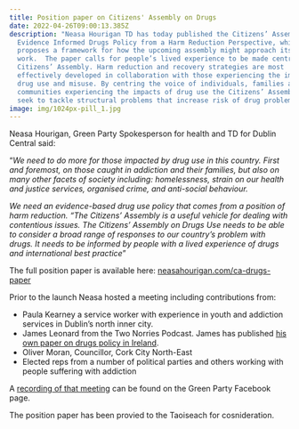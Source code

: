 ```yaml
---
title: Position paper on Citizens' Assembly on Drugs
date: 2022-04-26T09:00:13.385Z
description: "Neasa Hourigan TD has today published the Citizens’ Assembly on
  Evidence Informed Drugs Policy from a Harm Reduction Perspective, which
  proposes a framework for how the upcoming assembly might approach its
  work.  The paper calls for people’s lived experience to be made central to the
  Citizens’ Assembly. Harm reduction and recovery strategies are most
  effectively developed in collaboration with those experiencing the impacts of
  drug use and misuse. By centring the voice of individuals, families and
  communities experiencing the impacts of drug use the Citizens’ Assembly can
  seek to tackle structural problems that increase risk of drug problems. "
image: img/1024px-pill_1.jpg
---
```

Neasa Hourigan, Green Party Spokesperson for health and TD for Dublin Central said:

“*We need to do more for those impacted by drug use in this country. First and foremost, on those caught in addiction and their families, but also on many other facets of society including: homelessness, strain on our health and justice services, organised crime, and anti-social behaviour.*

*We need an evidence-based drug use policy that comes from a position of harm reduction.
“The Citizens’ Assembly is a useful vehicle for dealing with contentious issues. The Citizens’ Assembly on Drugs Use needs to be able to consider a broad range of responses to our country’s problem with drugs. It needs to be informed by people with a lived experience of drugs and international best practice*”

The full position paper is available here: [neasahourigan.com/ca-drugs-paper](https://neasahourigan.com/ca-drugs-paper)

Prior to the launch Neasa hosted a meeting including contributions from:

* Paula Kearney a service worker with experience in youth and addiction services in Dublin’s north inner city.
* James Leonard from the Two Norries Podcast.  James has published [his own paper on drugs policy in Ireland](https://cora.ucc.ie/bitstream/handle/10468/10369/2020_Leonard_and_Windle.pdf).
* Oliver Moran, Councillor, Cork City North-East
* Elected reps from a number of political parties and others working with people suffering with addiction

A [recording of that meeting](https://www.facebook.com/GreenPartyIreland/videos/721006282236752) can be found on the Green Party Facebook page.

The position paper has been provied to the Taoiseach for cosnideration.